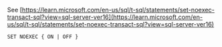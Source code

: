 See [https://learn.microsoft.com/en-us/sql/t-sql/statements/set-noexec-transact-sql?view=sql-server-ver16](https://learn.microsoft.com/en-us/sql/t-sql/statements/set-noexec-transact-sql?view=sql-server-ver16)
```
SET NOEXEC { ON | OFF }
```
